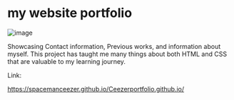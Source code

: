 # my website portfolio
![image](https://github.com/SpacemanCeezer/Ceezerportfolio.github.io/assets/64385882/928fd492-1560-44f4-b09a-1d324c47be61)

Showcasing Contact information, Previous works, and information about myself. This project has taught me many things about both HTML and CSS that are valuable to my learning journey.

Link: 

https://spacemanceezer.github.io/Ceezerportfolio.github.io/
